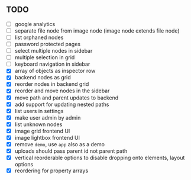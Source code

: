 ## TODO

- [ ] google analytics
- [ ] separate file node from image node (image node extends file node)
- [ ] list orphaned nodes
- [ ] password protected pages
- [ ] select multiple nodes in sidebar
- [ ] multiple selection in grid
- [ ] keyboard navigation in sidebar
- [x] array of objects as inspector row
- [x] backend nodes as grid
- [x] reorder nodes in backend grid
- [x] reorder and move nodes in the sidebar
- [x] move path and parent updates to backend
- [x] add support for updating nested paths
- [x] list users in settings
- [x] make user admin by admin
- [x] list unknown nodes
- [x] image grid frontend UI
- [x] image lightbox frontend UI
- [x] remove `demo`, use `app` also as a demo
- [x] uploads should pass parent id not parent path
- [x] vertical reorderable options to disable dropping onto elements, layout options
- [x] reordering for property arrays
